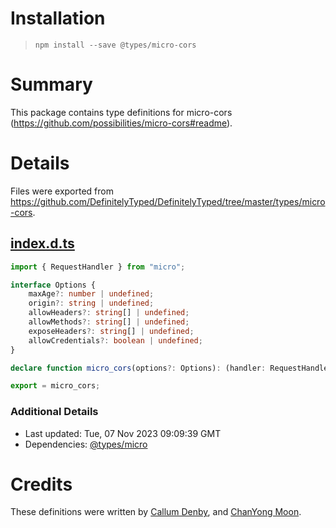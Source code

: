 # Installation
> `npm install --save @types/micro-cors`

# Summary
This package contains type definitions for micro-cors (https://github.com/possibilities/micro-cors#readme).

# Details
Files were exported from https://github.com/DefinitelyTyped/DefinitelyTyped/tree/master/types/micro-cors.
## [index.d.ts](https://github.com/DefinitelyTyped/DefinitelyTyped/tree/master/types/micro-cors/index.d.ts)
````ts
import { RequestHandler } from "micro";

interface Options {
    maxAge?: number | undefined;
    origin?: string | undefined;
    allowHeaders?: string[] | undefined;
    allowMethods?: string[] | undefined;
    exposeHeaders?: string[] | undefined;
    allowCredentials?: boolean | undefined;
}

declare function micro_cors(options?: Options): (handler: RequestHandler) => RequestHandler;

export = micro_cors;

````

### Additional Details
 * Last updated: Tue, 07 Nov 2023 09:09:39 GMT
 * Dependencies: [@types/micro](https://npmjs.com/package/@types/micro)

# Credits
These definitions were written by [Callum Denby](https://github.com/CallumDenby), and [ChanYong Moon](https://github.com/moonchanyong).

